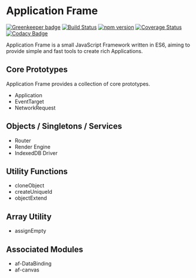 # Application Frame

[![Greenkeeper badge](https://badges.greenkeeper.io/TitanNanoDE/ApplicationFrame.svg)](https://greenkeeper.io/)
[![Build Status](https://travis-ci.org/TitanNanoDE/ApplicationFrame.svg?branch=master)](https://travis-ci.org/TitanNanoDE/ApplicationFrame)
[![npm version](https://badge.fury.io/js/application-frame.svg)](https://badge.fury.io/js/application-frame)
[![Coverage Status](https://coveralls.io/repos/github/TitanNanoDE/ApplicationFrame/badge.svg?branch=master)](https://coveralls.io/github/TitanNanoDE/ApplicationFrame?branch=master)
[![Codacy Badge](https://api.codacy.com/project/badge/Grade/57df220d093b4b0d8efd78fd55c48af5)](https://www.codacy.com/app/titannanomail/ApplicationFrame?utm_source=github.com&utm_medium=referral&utm_content=TitanNanoDE/ApplicationFrame&utm_campaign=badger)

Application Frame is a small JavaScript Framework written in ES6,
aiming to provide simple and fast tools to create rich Applications.

## Core Prototypes
Application Frame provides a collection of core prototypes.

 - Application
 - EventTarget
 - NetworkRequest

## Objects / Singletons / Services
 - Router
 - Render Engine
 - IndexedDB Driver

## Utility Functions
 - cloneObject
 - createUniqueId
 - objectExtend

## Array Utility
 - assignEmpty


## Associated Modules
 - af-DataBinding
 - af-canvas
